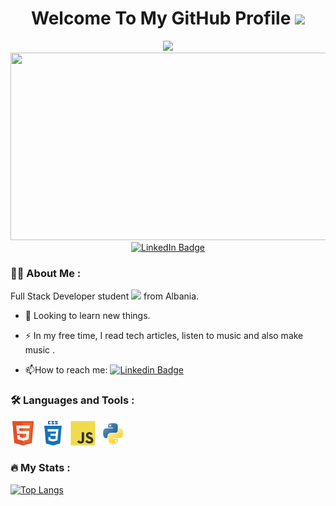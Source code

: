<h1 align="center">
  Welcome To My GitHub Profile
  <img src="https://media.giphy.com/media/hvRJCLFzcasrR4ia7z/giphy.gif" width="30px"/>
</h1>


<div id="header" align="center">
  <img src="https://media.giphy.com/media/M9gbBd9nbDrOTu1Mqx/giphy.gif" width="100"/>
</div>




<div align="center">
  <img src="https://media.giphy.com/media/dWesBcTLavkZuG35MI/giphy.gif" width="600" height="300"/>
</div>



<div id="badges" align="center">
  <a href="https://www.linkedin.com/in/andrea-sarreqi-646061256/">
    <img src="https://img.shields.io/badge/LinkedIn-blue?style=for-the-badge&logo=linkedin&logoColor=white" alt="LinkedIn Badge"/>
  </a>
</div>




### :woman_technologist: About Me :
Full Stack Developer student <img src="https://media.giphy.com/media/WUlplcMpOCEmTGBtBW/giphy.gif" width="30"> from Albania.

- :seedling: Looking to learn new things.

- :zap: In my free time, I read tech articles, listen to music and also make music .

- :mailbox:How to reach me: [![Linkedin Badge](https://img.shields.io/badge/-kakbar-blue?style=flat&logo=Linkedin&logoColor=white)](https://www.linkedin.com/in/andrea-sarreqi-646061256/)




### :hammer_and_wrench: Languages and Tools :


<div>
<img src="https://github.com/devicons/devicon/blob/master/icons/html5/html5-original.svg" title="HTML5" alt="HTML" width="40" height="40"/>&nbsp;
 <img src="https://github.com/devicons/devicon/blob/master/icons/css3/css3-plain-wordmark.svg"  title="CSS3" alt="CSS" width="40" height="40"/>&nbsp;
<img src="https://github.com/devicons/devicon/blob/master/icons/javascript/javascript-original.svg" title="JavaScript" alt="JavaScript" width="40" height="40"/>&nbsp;
<img src="https://github.com/devicons/devicon/blob/master/icons/python/python-original.svg" title="Python" alt="JavaScript" width="40" height="40"/>&nbsp;
</div>


### :fire: My Stats :



[![Top Langs](https://github-readme-stats.vercel.app/api/top-langs/?username=andreasarreqi&layout=compact&theme=vision-friendly-dark)](https://github.com/anuraghazra/github-readme-stats)


